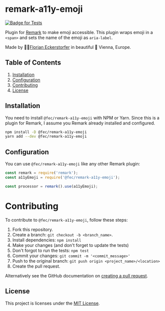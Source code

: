 # remark-a11y-emoji

[![Badge for Tests](https://github.com/florianeckerstorfer/remark-a11y-emoji/workflows/Test/badge.svg)](https://github.com/florianeckerstorfer/remark-a11y-emoji/actions?query=workflow%3A%22Test)


Plugin for [Remark](https://remark.js.org) to make emoji accessible. This plugin wraps emoji in a `<span>` and sets the name of the emoji as `aria-label`.

Made by 👨‍💻[Florian Eckerstorfer](https://florian.ec) in beautiful 🎡 Vienna, Europe.


## Table of Contents

1. [Installation](#installation)
2. [Configuration](#configuration)
3. [Contributing](#contributing)
4. [License](#license)

## Installation

You need to install `@fec/remark-a11y-emoji` with NPM or Yarn. Since this is a plugin for Remark, I assume you Remark already installed and configured.

```bash
npm install -D @fec/remark-a11y-emoji
yarn add --dev @fec/remark-a11y-emoji
```

## Configuration

You can use `@fec/remark-a11y-emoji` like any other Remark plugin:

```js
const remark = require('remark');
const a11yEmoji = require('@fec/remark-a11y-emoji');

const processor = remark().use(a11yEmoji);
```

# Contributing

To contribute to `@fec/remark-a11y-emoji`, follow these steps:

1. Fork this repository.
2. Create a branch: `git checkout -b <branch_name>`.
3. Install dependencies: `npm install`
4. Make your changes (and don't forget to update the tests)
5. Don't forgot to run the tests: `npm test`
6. Commit your changes: `git commit -m '<commit_message>'`
7. Push to the original branch: `git push origin <project_name>/<location>`
8. Create the pull request.

Alternatively see the GitHub documentation on [creating a pull request](https://help.github.com/en/github/collaborating-with-issues-and-pull-requests/creating-a-pull-request).

## License

This project is licenses under the [MIT License](LICENSE).

